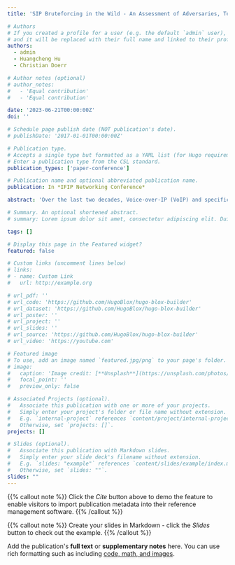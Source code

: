 ```yaml
---
title: 'SIP Bruteforcing in the Wild - An Assessment of Adversaries, Techniques and Tools'

# Authors
# If you created a profile for a user (e.g. the default `admin` user), write the username (folder name) here
# and it will be replaced with their full name and linked to their profile.
authors:
  - admin
  - Huangcheng Hu
  - Christian Doerr

# Author notes (optional)
# author_notes:
#   - 'Equal contribution'
#   - 'Equal contribution'

date: '2023-06-21T00:00:00Z'
doi: ''

# Schedule page publish date (NOT publication's date).
# publishDate: '2017-01-01T00:00:00Z'

# Publication type.
# Accepts a single type but formatted as a YAML list (for Hugo requirements).
# Enter a publication type from the CSL standard.
publication_types: ['paper-conference']

# Publication name and optional abbreviated publication name.
publication: In *IFIP Networking Conference*

abstract: 'Over the last two decades, Voice-over-IP (VoIP) and specifically SIP have become standard solutions to realize voice telephony in residential, commercial, and telecom environments. As by now, an abundance of SIP endpoints exist, it has become financially lucrative for cybercriminals to systematically search for VoIP installations, with for example the aim to abuse them for billing fraud or to hide their criminal activities behind a legitimate connection and phone number. By now, this has made SIP one of the most scanned UDP protocols on the Internet. In this paper, we take a look at the actors behind these attacks. Using a large network telescope, we collect over 822 million SIP brute-forcing attempts from 5,691 sources over 187 countries and analyze who is searching for and attacking VoIP endpoints. As each tool and campaign exhibits specific implementation differences, we can relate individual attempts into campaigns and can thereby provide a detailed view into different actors in the ecosystem, different techniques and tooling, and how these are developing over 5 years. We show that we can fingerprint different SIP scanning tools, show that actors hardly ever change their toolkit, and identify an increase in highly distributed and coordinated scanning.'

# Summary. An optional shortened abstract.
# summary: Lorem ipsum dolor sit amet, consectetur adipiscing elit. Duis posuere tellus ac convallis placerat. Proin tincidunt magna sed ex sollicitudin condimentum.

tags: []

# Display this page in the Featured widget?
featured: false

# Custom links (uncomment lines below)
# links:
# - name: Custom Link
#   url: http://example.org

# url_pdf: ''
# url_code: 'https://github.com/HugoBlox/hugo-blox-builder'
# url_dataset: 'https://github.com/HugoBlox/hugo-blox-builder'
# url_poster: ''
# url_project: ''
# url_slides: ''
# url_source: 'https://github.com/HugoBlox/hugo-blox-builder'
# url_video: 'https://youtube.com'

# Featured image
# To use, add an image named `featured.jpg/png` to your page's folder.
# image:
#   caption: 'Image credit: [**Unsplash**](https://unsplash.com/photos/pLCdAaMFLTE)'
#   focal_point: ''
#   preview_only: false

# Associated Projects (optional).
#   Associate this publication with one or more of your projects.
#   Simply enter your project's folder or file name without extension.
#   E.g. `internal-project` references `content/project/internal-project/index.md`.
#   Otherwise, set `projects: []`.
projects: []

# Slides (optional).
#   Associate this publication with Markdown slides.
#   Simply enter your slide deck's filename without extension.
#   E.g. `slides: "example"` references `content/slides/example/index.md`.
#   Otherwise, set `slides: ""`.
slides: ""
---
```


{{% callout note %}}
Click the _Cite_ button above to demo the feature to enable visitors to import publication metadata into their reference management software.
{{% /callout %}}

{{% callout note %}}
Create your slides in Markdown - click the _Slides_ button to check out the example.
{{% /callout %}}

Add the publication's **full text** or **supplementary notes** here. You can use rich formatting such as including [code, math, and images](https://docs.hugoblox.com/content/writing-markdown-latex/).
